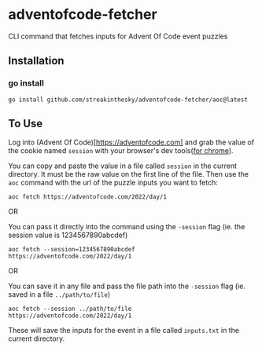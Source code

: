 # adventofcode-fetcher
CLI command that fetches inputs for Advent Of Code event puzzles

## Installation
### go install
```
go install github.com/streakinthesky/adventofcode-fetcher/aoc@latest
```

## To Use
Log into (Advent Of Code)[https://adventofcode.com] and grab the value of the cookie named `session` with your browser's dev tools([for chrome](https://developer.chrome.com/docs/devtools/storage/cookies/)).

You can copy and paste the value in a file called `session` in the current directory. It must be the raw value on the first line of the file. Then use the `aoc` command with the url of the puzzle inputs you want to fetch:
```
aoc fetch https://adventofcode.com/2022/day/1
```

OR

You can pass it directly into the command using the `-session` flag (ie. the session value is 1234567890abcdef)
```
aoc fetch --session=1234567890abcdef https://adventofcode.com/2022/day/1
```

OR

You can save it in any file and pass the file path into the `-session` flag (ie. saved in a file `../path/to/file`)
```
aoc fetch --session ../path/to/file https://adventofcode.com/2022/day/1
```

These will save the inputs for the event in a file called `inputs.txt` in the current directory.
